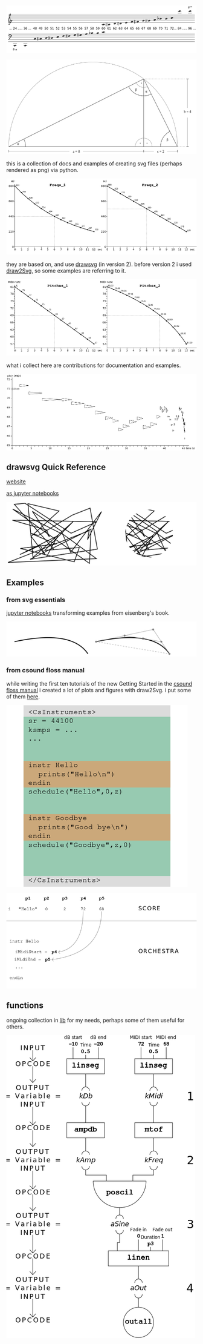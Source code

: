 ![](examples/csound_floss_manual/01-GS-05-a.png)

![](examples/csound_floss_manual/01-GS-06-d.png)

this is a collection of docs and examples of creating svg files
(perhaps rendered as png) via python.

![](examples/csound_floss_manual/01-GS-05-b.png)

they are based on, and use [drawsvg](https://github.com/cduck/drawSvg) (in version 2).
before version 2 i used [draw2Svg](https://github.com/aufarah/draw2Svg), so some
examples are referring to it.

![](examples/csound_floss_manual/01-GS-05-c.png)

what i collect here are contributions for documentation and examples.

![](examples/csound_floss_manual/01-GS-10-c.png)

## drawsvg Quick Reference 

[website](https://joachimheintz.github.io/svg/)

[as jupyter notebooks](docs/quickref_nb)

![](docs/img/05_clip2.svg)

## Examples

### from svg essentials

[jupyter notebooks](examples/svg_essentials) transforming examples from eisenberg's book.

![](docs/img/03_pQ.svg)

### from csound floss manual

while writing the first ten tutorials of the new Getting Started in the 
[csound floss manual](https://flossmanual.csound.com) i created a lot of plots
and figures with draw2Svg. i put some of them [here](examples/csound_floss_manual).

![](examples/csound_floss_manual/01-GS-10-b.png)

![](examples/csound_floss_manual/01-GS-07-c.png)

## functions

ongoing collection in [lib](lib) for my needs, perhaps some of them useful for others.


![](examples/csound_floss_manual/01-GS-06-a.png)
